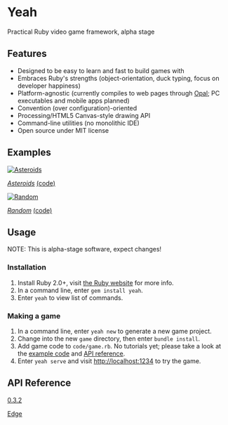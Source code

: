 # Yeah

Practical Ruby video game framework, alpha stage


## Features

* Designed to be easy to learn and fast to build games with
* Embraces Ruby's strengths (object-orientation, duck typing, focus on developer happiness)
* Platform-agnostic (currently compiles to web pages through [Opal](http://opalrb.org); PC executables and mobile apps planned)
* Convention (over configuration)-oriented
* Processing/HTML5 Canvas-style drawing API
* Command-line utilities (no monolithic IDE)
* Open source under MIT license


## Examples

[![Asteroids](https://cdn.mediacru.sh/IkYZP46TmCsd.png)](https://yeahrb.github.io/yeah/examples/asteroids/runner.html)

[*Asteroids*](https://yeahrb.github.io/yeah/examples/asteroids/runner.html)
[(code)](https://github.com/yeahrb/yeah/tree/examples/examples/asteroids)

[![Random](https://cdn.mediacru.sh/KW9M6TndLry0.png)](https://yeahrb.github.io/yeah/examples/random/runner.html)

[*Random*](https://cdn.mediacru.sh/ZpyKf2TtdLqJ.png)
[(code)](https://github.com/yeahrb/yeah/tree/examples/examples/random)


## Usage

NOTE: This is alpha-stage software, expect changes!

### Installation

1. Install Ruby 2.0+, visit [the Ruby website](http://ruby-lang.org/) for more info.
2. In a command line, enter `gem install yeah`.
3. Enter `yeah` to view list of commands.

### Making a game

1. In a command line, enter `yeah new` to generate a new game project.
2. Change into the new `game` directory, then enter `bundle install`.
3. Add game code to `code/game.rb`. No tutorials yet; please take a look at the [example code](https://github.com/yeahrb/yeah/tree/examples/examples) and [API reference](http://rdoc.info/github/yeahrb/yeah/0871d8a/frames).
4. Enter `yeah serve` and visit [http://localhost:1234](http://localhost:1234) to try the game.


## API Reference

[0.3.2](http://rdoc.info/github/yeahrb/yeah/0871d8a/frames)

[Edge](http://rdoc.info/github/yeahrb/yeah/master/frames)
